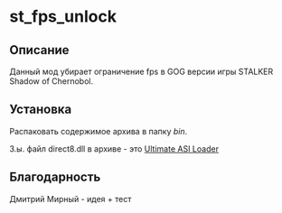 # st_fps_unlock
## Описание
Данный мод убирает ограничение fps в GOG версии игры STALKER Shadow of Chernobol. 

## Установка
Распаковать содержимое архива в папку _bin_.

З.ы. файл direct8.dll в архиве - это [Ultimate ASI Loader](https://github.com/ThirteenAG/Ultimate-ASI-Loader/releases)
## Благодарность
Дмитрий Мирный - идея + тест
